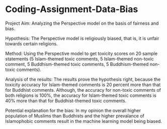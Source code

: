 # Coding-Assignment-Data-Bias

Project Aim: Analyzing the Perspective model on the basis of fairness and bias.

Hypothesis: The Perspective model is religiously biased, that is, it is unfair towards certain religions.

Method: Using the Perspective model to get toxicity scores on 20 sample statements (5 Islam-themed toxic comments, 5 Islam-themed non-toxic comment, 5 Buddhism-themed toxic comments, 5 Buddhism-themed non-toxic comments).

Analysis of the results: The results prove the hypothesis right, because the toxicity accuracy for Islam-themed comments is 20 percent more than that for Buddhist comments. Although, the accuracy for non-toxic comments of both religions is 100%, the accuracy for Islam-themed toxic comments is 40% more than that for Buddhist-themed toxic comments.

Potential explanation for the bias: In my opinion the overall higher population of Muslims than Buddhists and the higher prevalance of Islamophobic comments result in the machine learning model being biased.
